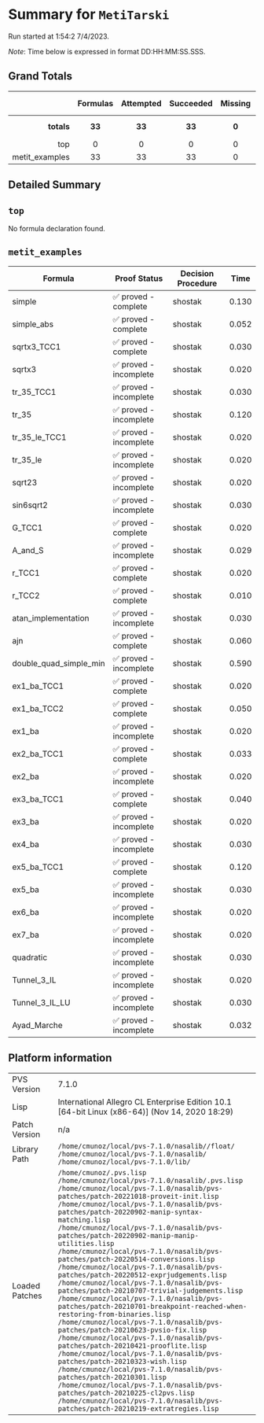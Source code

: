 # Summary for `MetiTarski`
Run started at 1:54:2 7/4/2023.

_Note_: Time below is expressed in format DD:HH:MM:SS.SSS.
## Grand Totals 
|            | Formulas | Attempted | Succeeded | Missing | Total Time |
| ---:       | :---:    | :---:     | :---:     | :---:   | ---        |
| **totals** | **33**   | **33**    | **33**    | **0**  | **1.766 s**   |
|top|0|0|0|0|0.000|
|metit_examples|33|33|33|0|1.766|
## Detailed Summary 
## `top`
No formula declaration found.
## `metit_examples`

| Formula | Proof Status | Decision Procedure | Time |
| ---     | ---          | ---                | ---  |
|simple|✅ proved - complete|shostak|0.130|
|simple_abs|✅ proved - complete|shostak|0.052|
|sqrtx3_TCC1|✅ proved - complete|shostak|0.030|
|sqrtx3|✅ proved - incomplete|shostak|0.020|
|tr_35_TCC1|✅ proved - incomplete|shostak|0.030|
|tr_35|✅ proved - incomplete|shostak|0.120|
|tr_35_le_TCC1|✅ proved - incomplete|shostak|0.020|
|tr_35_le|✅ proved - incomplete|shostak|0.020|
|sqrt23|✅ proved - incomplete|shostak|0.020|
|sin6sqrt2|✅ proved - incomplete|shostak|0.030|
|G_TCC1|✅ proved - complete|shostak|0.020|
|A_and_S|✅ proved - incomplete|shostak|0.029|
|r_TCC1|✅ proved - complete|shostak|0.020|
|r_TCC2|✅ proved - complete|shostak|0.010|
|atan_implementation|✅ proved - incomplete|shostak|0.030|
|ajn|✅ proved - complete|shostak|0.060|
|double_quad_simple_min|✅ proved - incomplete|shostak|0.590|
|ex1_ba_TCC1|✅ proved - complete|shostak|0.020|
|ex1_ba_TCC2|✅ proved - complete|shostak|0.050|
|ex1_ba|✅ proved - incomplete|shostak|0.020|
|ex2_ba_TCC1|✅ proved - complete|shostak|0.033|
|ex2_ba|✅ proved - incomplete|shostak|0.020|
|ex3_ba_TCC1|✅ proved - complete|shostak|0.040|
|ex3_ba|✅ proved - incomplete|shostak|0.020|
|ex4_ba|✅ proved - incomplete|shostak|0.030|
|ex5_ba_TCC1|✅ proved - complete|shostak|0.120|
|ex5_ba|✅ proved - incomplete|shostak|0.030|
|ex6_ba|✅ proved - incomplete|shostak|0.020|
|ex7_ba|✅ proved - incomplete|shostak|0.020|
|quadratic|✅ proved - incomplete|shostak|0.030|
|Tunnel_3_IL|✅ proved - incomplete|shostak|0.020|
|Tunnel_3_IL_LU|✅ proved - incomplete|shostak|0.030|
|Ayad_Marche|✅ proved - incomplete|shostak|0.032|
## Platform information 
|  |  |
|---|---|
| PVS Version | 7.1.0 |
| Lisp| International Allegro CL Enterprise Edition 10.1 [64-bit Linux (x86-64)] (Nov 14, 2020 18:29)|
| Patch Version| n/a|
| Library Path| `/home/cmunoz/local/pvs-7.1.0/nasalib//float/`<br/>`/home/cmunoz/local/pvs-7.1.0/nasalib/`<br/>`/home/cmunoz/local/pvs-7.1.0/lib/`|
| Loaded Patches | `/home/cmunoz/.pvs.lisp`<br/>`/home/cmunoz/local/pvs-7.1.0/nasalib/.pvs.lisp`<br/>`/home/cmunoz/local/pvs-7.1.0/nasalib/pvs-patches/patch-20221018-proveit-init.lisp`<br/>`/home/cmunoz/local/pvs-7.1.0/nasalib/pvs-patches/patch-20220902-manip-syntax-matching.lisp`<br/>`/home/cmunoz/local/pvs-7.1.0/nasalib/pvs-patches/patch-20220902-manip-manip-utilities.lisp`<br/>`/home/cmunoz/local/pvs-7.1.0/nasalib/pvs-patches/patch-20220514-conversions.lisp`<br/>`/home/cmunoz/local/pvs-7.1.0/nasalib/pvs-patches/patch-20220512-exprjudgements.lisp`<br/>`/home/cmunoz/local/pvs-7.1.0/nasalib/pvs-patches/patch-20210707-trivial-judgements.lisp`<br/>`/home/cmunoz/local/pvs-7.1.0/nasalib/pvs-patches/patch-20210701-breakpoint-reached-when-restoring-from-binaries.lisp`<br/>`/home/cmunoz/local/pvs-7.1.0/nasalib/pvs-patches/patch-20210623-pvsio-fix.lisp`<br/>`/home/cmunoz/local/pvs-7.1.0/nasalib/pvs-patches/patch-20210421-prooflite.lisp`<br/>`/home/cmunoz/local/pvs-7.1.0/nasalib/pvs-patches/patch-20210323-wish.lisp`<br/>`/home/cmunoz/local/pvs-7.1.0/nasalib/pvs-patches/patch-20210301.lisp`<br/>`/home/cmunoz/local/pvs-7.1.0/nasalib/pvs-patches/patch-20210225-cl2pvs.lisp`<br/>`/home/cmunoz/local/pvs-7.1.0/nasalib/pvs-patches/patch-20210219-extratregies.lisp`|
